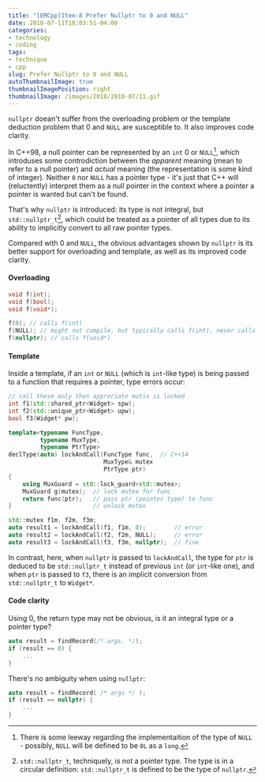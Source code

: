 ```yaml
---
title: "[EMCpp]Item-8 Prefer Nullptr to 0 and NULL"
date: 2018-07-11T18:03:51-04:00
categories:
- technology
- coding
tags:
- technique
- cpp
slug: Prefer Nullptr to 0 and NULL
autoThumbnailImage: true
thumbnailImagePosition: right
thumbnailImage: /images/2018/2018-07/11.gif
---
```


`nullptr` doean't suffer from the overloading problem or the template deduction problem that 0 and `NULL` are susceptible to. It also improves code clarity.
<!--more-->

In C++98, a null pointer can be represented by an `int` 0 or `NULL`[^1], which introduses some controdiction between the _apparent_ meaning (mean to refer to a null pointer) and _actual_ meaning (the representation is some kind of integer). Neither `0` nor `NULL` has a pointer type - it's just that C++ will (reluctently) interpret them as a null pointer in the context where a pointer a pointer is wanted but can't be found.

That's why `nullptr` is introduced: its type is not integral, but `std::nullptr_t`[^2], which could be treated as a pointer of all types due to its ability to implicitly convert to all raw pointer types.

Compared with 0 and `NULL`, the obvious advantages shown by `nullptr` is its better support for overloading and template, as well as its improved code clarity.

#### Overloading

```cpp
void f(int);
void f(bool);
void f(void*);

f(0); // calls f(int)
f(NULL); // might not compile, but typically calls f(int), never calls f(void*)
f(nullptr); // calls f(void*)
```

#### Template

Inside a template, if an `int` or `NULL` (which is `int`-like type) is being passed to a function that requires a pointer, type errors occur:

```cpp
// call these only then approriate mutix is locked
int f1(std::shared_ptr<Widget> spw);
int f2(std::unique_ptr<Widget> upw);
bool f3(Widget* pw);

template<typename FuncType,
         typename MuxType,
         typename PtrType>
declType(auto) lockAndCall(FuncType func,  // C++14
                           MuxType& mutex
                           PtrType ptr)
{
    using MuxGuard = std::lock_guard<std::mutex>;
    MuxGuard g(mutex);  // lock mutex for func
    return func(ptr);   // pass ptr (pointer type) to func
}                       // unlock mutex

std::mutex f1m, f2m, f3m;
auto result1 = lockAndCall(f1, f1m, 0);        // error
auto result2 = lockAndCall(f2, f2m, NULL);     // error
auto result3 = lockAndCall(f3, f3m, nullptr);  // fine
```

In contrast, here, when `nullptr` is passed to `lockAndCall`, the type for `ptr` is deduced to be `std::nullptr_t` instead of previous `int` (or `int`-like one), and when `ptr` is passed to `f3`, there is an implicit conversion from `std::nullptr_t` to `Widget*`.

#### Code clarity

Using 0, the return type may not be obvious, is it an integral type or a pointer type?

```cpp
auto result = findRecord(/* args. */);
if (result == 0) {
    ...
}
```

There's no ambiguity when using `nullptr`:

```cpp
auto result = findRecord( /* args */ );
if (result == nullptr) {
    ...
}
```

[^1]: There is some leeway regarding the implementaition of the type of `NULL` - possibly, `NULL` will be defined to be `0L` as a `long`.

[^2]: `std::nullptr_t`, techniquely, is not a pointer type. The type is in a circular definition: `std::nullptr_t` is defined to be the type of `nullptr`.
